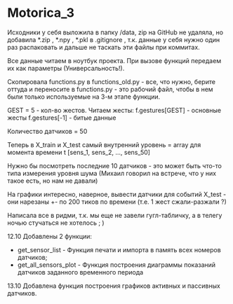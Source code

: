 # Motorica_3

Исходники у себя выложила в папку /data, zip на GitHub не удаляла, но добавила *.zip , *.npy , *.pkl в .gitignore , т.к. данные у себя нужно один раз распаковать и дальше не таскать эти файлы при коммитах.

Все данные читаем в ноутбук проекта. При вызове функций передаем их как параметры (Универсальность!).

Скопировала functions.py в functions_old.py - все, что нужно, берите оттуда и переносите в functions.py - это рабочий файл, чтобы в нем были только используемые на 3-м этапе функции.

GEST = 5 - кол-во жестов. Читаем жесты:
f.gestures[GEST] - основные жесты
f.gestures[-1] - битые данные

Количество датчиков = 50

Теперь в X_train и X_test самый внутренний уровень = array для момента времени t 
[sens_1, sens_2, ..., sens_50]

Нужно бы посмотреть последние 10 датчиков - это может быть что-то типа измерения уровня шума (Михаил говорил на встрече, что у них такое есть, но нам не давали)

На графики интересно, наверное, вывести датчики для событий X_test - они нарезаны +- по 200 тиков по времени (т.е. 1 жест сжали-разжали ?)

Написала все в ридми, т.к. мы еще не завели гугл-табличку, а в телегу ночью стучаться не хотелось ; )

12.10
Добавлены 2 функции:
* get_sensor_list - Функция печати и импорта в память всех номеров датчиков;
* get_all_sensors_plot - Функция построения диаграммы показаний датчиков заданного временного периода 

13.10 
Добавлена функция построения графиков активных и пассивных датчиков.